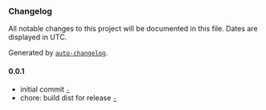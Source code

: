 ### Changelog

All notable changes to this project will be documented in this file. Dates are displayed in UTC.

Generated by [`auto-changelog`](https://github.com/CookPete/auto-changelog).

#### 0.0.1

- initial commit [`-`](https://github.com/simplyhexagonal/base-projects/)
- chore: build dist for release [`-`](https://github.com/simplyhexagonal/base-projects/)
